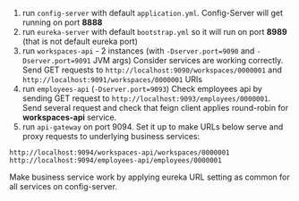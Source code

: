 1. run `config-server` with default `application.yml`. Config-Server will get running on port **8888**
2. run `eureka-server` with default `bootstrap.yml` so it will run on port **8989** (that is not default eureka port)
3. run `workspaces-api` - 2 instances (with `-Dserver.port=9090` and `-Dserver.port=9091` JVM args)
Consider services are working correctly. Send GET requests to `http://localhost:9090/workspaces/0000001` and `http://localhost:9091/workspaces/0000001` URIs 
4. run `employees-api` (`-Dserver.port=9093`)
Check employees api by sending GET request to `http://localhost:9093/employees/0000001`. 
Send several request and check that feign client applies round-robin for **workspaces-api** service.
5. run `api-gateway` on port 9094. Set it up to make URLs below serve and proxy requests to underlying business services:
 ```
 http://localhost:9094/workspaces-api/workspaces/0000001
 http://localhost:9094/employees-api/employees/0000001
 ```

Make business service work by applying eureka URL setting as common for all services on config-server.
